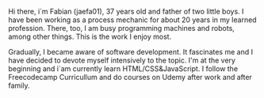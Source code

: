 Hi there,
i´m Fabian (jaefa01), 37 years old and father of two little boys.
I have been working as a process mechanic for about 20 years in my learned profession.
There, too, I am busy programming machines and robots, among other things.
This is the work I enjoy most.

Gradually, I became aware of software development.
It fascinates me and I have decided to devote myself intensively to the topic.
I'm at the very beginning and i´am currently learn HTML/CSS&JavaScript.
I follow the Freecodecamp Curricullum and do courses on Udemy after work and after family.

<!---
jaefa01/jaefa01 is a ✨ special ✨ repository because its `README.md` (this file) appears on your GitHub profile.
You can click the Preview link to take a look at your changes.
--->
